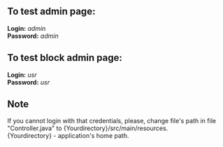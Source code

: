 <h2>To test admin page:</h2>
<b>Login:</b> <i>admin</i><br>
<b>Password:</b> <i>admin</i><br>

<h2>To test block admin page:</h2>
<b>Login:</b> <i>usr</i><br>
<b>Password:</b> <i>usr</i><br>

<h2>Note</h2>
If you cannot login with that credentials, please, change file's path in file "Controller.java" to {Yourdirectory}/src/main/resources.<br>
{Yourdirectory} - application's home path.
